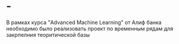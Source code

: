# -
В рамках курса "Advanced Machine Learning" от Алиф банка необходимо было реализовать проект по временным рядам для закрпелния теоритической базы 
